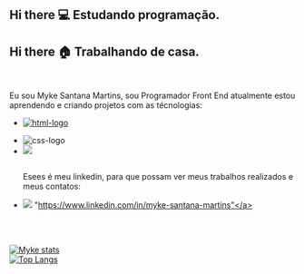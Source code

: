 ## Hi there :computer: Estudando programação.
## Hi there :house: Trabalhando de casa.
<br/> 

Eu sou Myke Santana Martins, sou Programador Front End  atualmente estou aprendendo e criando projetos com as técnologias:
<br/>
- <a href="https://google.com"><img src="https://img.shields.io/badge/HTML5-E34F26?style=for-the-badge&logo=html5&logoColor=white" alt="html-logo" /></a>
- <img src="https://img.shields.io/badge/CSS3-1572B6?style=for-the-badge&logo=css3&logoColor=white" alt="css-logo" />
- <img src="https://img.shields.io/badge/JavaScript-F7DF1E?style=for-the-badge&logo=JavaScript&logoColor=white"/>
  <br/>
  <br/>

  Esees é meu linkedin, para que possam ver meus trabalhos realizados e meus contatos:
- <img src="https://img.shields.io/badge/LinkedIn-0077B5?style=for-the-badge&logo=linkedin&logoColor=white"/> <a>"https://www.linkedin.com/in/myke-santana-martins"</a>
<br/>
<br/>

[![Myke stats](https://github-readme-stats.vercel.app/api?username=msm1996)](https://github.com/anuraghazra/github-readme-stats)
<br/>
[![Top Langs](https://github-readme-stats.vercel.app/api/top-langs/?username=msm1996)](https://github.com/anuraghazra/github-readme-stats)

